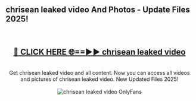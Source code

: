 <h2>chrisean leaked video And Photos - Update Files 2025!</h2>
<br>
<div align="center">
<h2><a href="https://linkcuts.com/hfmhzwbr" rel="nofollow">🔴 CLICK HERE 🌐==►► chrisean leaked video</a></h2>
<br>
Get chrisean leaked video and all content. Now you can access all videos and pictures of chrisean leaked video. New Updated Files 2025!
<br>
<br>
<a href="https://linkcuts.com/hfmhzwbr" rel="nofollow" data-target="animated-image.originalLink"><img src="https://i.ibb.co.com/WyWwxjT/player-gif2.gif" alt="chrisean leaked video OnlyFans" style="max-width: 100%; display: inline-block;" data-target="animated-image.originalImage"></a>
</div>
<br>